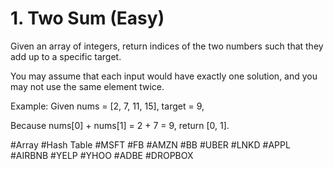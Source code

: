 # 1. Two Sum (Easy)
Given an array of integers, return indices of the two numbers such that they add up to a specific target.

You may assume that each input would have exactly one solution, and you may not use the same element twice.

Example:
Given nums = [2, 7, 11, 15], target = 9,

Because nums[0] + nums[1] = 2 + 7 = 9,
return [0, 1].

#Array #Hash Table
#MSFT #FB #AMZN #BB #UBER #LNKD #APPL #AIRBNB #YELP #YHOO #ADBE #DROPBOX
